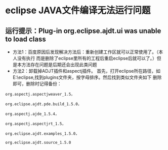# eclipse JAVA文件编译无法运行问题
## 运行提示：Plug-in org.eclipse.ajdt.ui was unable to load class 

- 方法1：百度原因后发现解决方法后：重新创建工作区就可以正常使用了。（本人没有执行 而是删除了eclipse里所有的工程后重启eclipse后就可以了。）但是本方法存在问题是后期还会出现此类问题
- 方法2：卸载掉ADJT插件和aspectj插件。
首先，打开eclipse所在路径，如E:\eclipse,找到plugins文件夹，按字母排序。然后找到类似文件夹如下
删除即可，删除时记得备份：
``` 
org.aspectj.aspectjweaver_1.5，

org.eclipse.ajdt.pde.build_1.5.0，

org.aspectj.ajde_1.5.4，

org.aspectj.aspectjrt_1.5，

org.eclipse.ajdt.examples_1.5.0，

org.eclipse.ajdt.source_1.5.0
``` 
